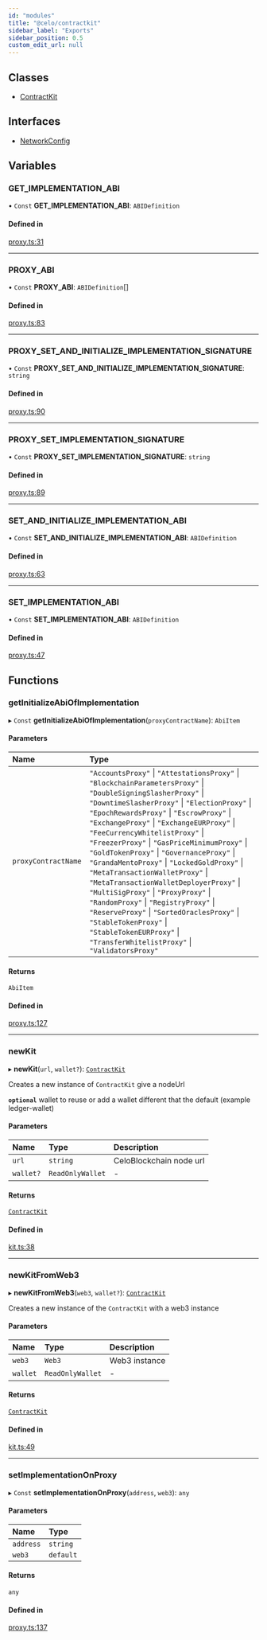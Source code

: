 ```yaml
---
id: "modules"
title: "@celo/contractkit"
sidebar_label: "Exports"
sidebar_position: 0.5
custom_edit_url: null
---
```


## Classes

- [ContractKit](classes/contractkit.md)

## Interfaces

- [NetworkConfig](interfaces/networkconfig.md)

## Variables

### GET\_IMPLEMENTATION\_ABI

• `Const` **GET\_IMPLEMENTATION\_ABI**: `ABIDefinition`

#### Defined in

[proxy.ts:31](https://github.com/celo-org/docs/blob/36f0e03d3/celo-monorepo/packages/sdk/contractkit/src/proxy.ts#L31)

___

### PROXY\_ABI

• `Const` **PROXY\_ABI**: `ABIDefinition`[]

#### Defined in

[proxy.ts:83](https://github.com/celo-org/docs/blob/36f0e03d3/celo-monorepo/packages/sdk/contractkit/src/proxy.ts#L83)

___

### PROXY\_SET\_AND\_INITIALIZE\_IMPLEMENTATION\_SIGNATURE

• `Const` **PROXY\_SET\_AND\_INITIALIZE\_IMPLEMENTATION\_SIGNATURE**: `string`

#### Defined in

[proxy.ts:90](https://github.com/celo-org/docs/blob/36f0e03d3/celo-monorepo/packages/sdk/contractkit/src/proxy.ts#L90)

___

### PROXY\_SET\_IMPLEMENTATION\_SIGNATURE

• `Const` **PROXY\_SET\_IMPLEMENTATION\_SIGNATURE**: `string`

#### Defined in

[proxy.ts:89](https://github.com/celo-org/docs/blob/36f0e03d3/celo-monorepo/packages/sdk/contractkit/src/proxy.ts#L89)

___

### SET\_AND\_INITIALIZE\_IMPLEMENTATION\_ABI

• `Const` **SET\_AND\_INITIALIZE\_IMPLEMENTATION\_ABI**: `ABIDefinition`

#### Defined in

[proxy.ts:63](https://github.com/celo-org/docs/blob/36f0e03d3/celo-monorepo/packages/sdk/contractkit/src/proxy.ts#L63)

___

### SET\_IMPLEMENTATION\_ABI

• `Const` **SET\_IMPLEMENTATION\_ABI**: `ABIDefinition`

#### Defined in

[proxy.ts:47](https://github.com/celo-org/docs/blob/36f0e03d3/celo-monorepo/packages/sdk/contractkit/src/proxy.ts#L47)

## Functions

### getInitializeAbiOfImplementation

▸ `Const` **getInitializeAbiOfImplementation**(`proxyContractName`): `AbiItem`

#### Parameters

| Name | Type |
| :------ | :------ |
| `proxyContractName` | ``"AccountsProxy"`` \| ``"AttestationsProxy"`` \| ``"BlockchainParametersProxy"`` \| ``"DoubleSigningSlasherProxy"`` \| ``"DowntimeSlasherProxy"`` \| ``"ElectionProxy"`` \| ``"EpochRewardsProxy"`` \| ``"EscrowProxy"`` \| ``"ExchangeProxy"`` \| ``"ExchangeEURProxy"`` \| ``"FeeCurrencyWhitelistProxy"`` \| ``"FreezerProxy"`` \| ``"GasPriceMinimumProxy"`` \| ``"GoldTokenProxy"`` \| ``"GovernanceProxy"`` \| ``"GrandaMentoProxy"`` \| ``"LockedGoldProxy"`` \| ``"MetaTransactionWalletProxy"`` \| ``"MetaTransactionWalletDeployerProxy"`` \| ``"MultiSigProxy"`` \| ``"ProxyProxy"`` \| ``"RandomProxy"`` \| ``"RegistryProxy"`` \| ``"ReserveProxy"`` \| ``"SortedOraclesProxy"`` \| ``"StableTokenProxy"`` \| ``"StableTokenEURProxy"`` \| ``"TransferWhitelistProxy"`` \| ``"ValidatorsProxy"`` |

#### Returns

`AbiItem`

#### Defined in

[proxy.ts:127](https://github.com/celo-org/docs/blob/36f0e03d3/celo-monorepo/packages/sdk/contractkit/src/proxy.ts#L127)

___

### newKit

▸ **newKit**(`url`, `wallet?`): [`ContractKit`](classes/contractkit.md)

Creates a new instance of `ContractKit` give a nodeUrl

**`optional`** wallet to reuse or add a wallet different that the default (example ledger-wallet)

#### Parameters

| Name | Type | Description |
| :------ | :------ | :------ |
| `url` | `string` | CeloBlockchain node url |
| `wallet?` | `ReadOnlyWallet` | - |

#### Returns

[`ContractKit`](classes/contractkit.md)

#### Defined in

[kit.ts:38](https://github.com/celo-org/docs/blob/36f0e03d3/celo-monorepo/packages/sdk/contractkit/src/kit.ts#L38)

___

### newKitFromWeb3

▸ **newKitFromWeb3**(`web3`, `wallet?`): [`ContractKit`](classes/contractkit.md)

Creates a new instance of the `ContractKit` with a web3 instance

#### Parameters

| Name | Type | Description |
| :------ | :------ | :------ |
| `web3` | `Web3` | Web3 instance |
| `wallet` | `ReadOnlyWallet` | - |

#### Returns

[`ContractKit`](classes/contractkit.md)

#### Defined in

[kit.ts:49](https://github.com/celo-org/docs/blob/36f0e03d3/celo-monorepo/packages/sdk/contractkit/src/kit.ts#L49)

___

### setImplementationOnProxy

▸ `Const` **setImplementationOnProxy**(`address`, `web3`): `any`

#### Parameters

| Name | Type |
| :------ | :------ |
| `address` | `string` |
| `web3` | `default` |

#### Returns

`any`

#### Defined in

[proxy.ts:137](https://github.com/celo-org/docs/blob/36f0e03d3/celo-monorepo/packages/sdk/contractkit/src/proxy.ts#L137)
